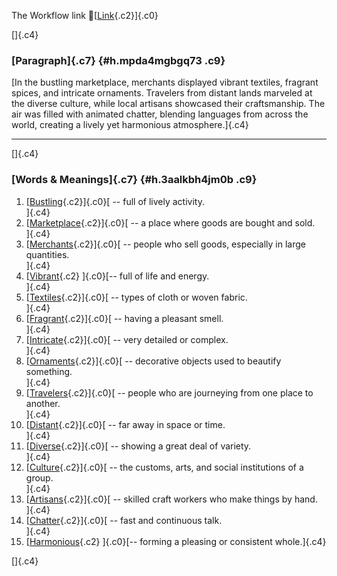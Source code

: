 The Workflow link
👏[[Link](https://www.google.com/url?q=http://www.google.com&sa=D&source=editors&ust=1758262824815834&usg=AOvVaw2xJU9BBfFuzmbEKTQc2ng4){.c2}]{.c0}

[]{.c4}

### [Paragraph]{.c7} {#h.mpda4mgbgq73 .c9}

[In the bustling marketplace, merchants displayed vibrant textiles,
fragrant spices, and intricate ornaments. Travelers from distant lands
marveled at the diverse culture, while local artisans showcased their
craftsmanship. The air was filled with animated chatter, blending
languages from across the world, creating a lively yet harmonious
atmosphere.]{.c4}

------------------------------------------------------------------------

[]{.c4}

### [Words & Meanings]{.c7} {#h.3aalkbh4jm0b .c9}

1.  [[Bustling](https://www.google.com/url?q=http://www.google.com&sa=D&source=editors&ust=1758262824817948&usg=AOvVaw3nO64R5RBTeYXzUnSnX4hR){.c2}]{.c0}[ --
    full of lively activity.\
    ]{.c4}
2.  [[Marketplace](https://www.google.com/url?q=http://www.google.com&sa=D&source=editors&ust=1758262824818535&usg=AOvVaw3KQhF6jf181eTqn7lgKx1N){.c2}]{.c0}[ --
    a place where goods are bought and sold.\
    ]{.c4}
3.  [[Merchants](https://www.google.com/url?q=http://www.google.com&sa=D&source=editors&ust=1758262824819041&usg=AOvVaw1BEAiS9qbC1mjRmzukYXKZ){.c2}]{.c0}[ --
    people who sell goods, especially in large quantities.\
    ]{.c4}
4.  [[Vibrant](https://www.google.com/url?q=http://www.google.com&sa=D&source=editors&ust=1758262824819573&usg=AOvVaw0K8FyXd4UiFxCMwkzg9CGf){.c2}
    ]{.c0}[-- full of life and energy.\
    ]{.c4}
5.  [[Textiles](https://www.google.com/url?q=http://www.google.com&sa=D&source=editors&ust=1758262824819900&usg=AOvVaw2FLOxYJDCz4L9XPNa8smu4){.c2}]{.c0}[ --
    types of cloth or woven fabric.\
    ]{.c4}
6.  [[Fragrant](https://www.google.com/url?q=http://www.google.com&sa=D&source=editors&ust=1758262824820224&usg=AOvVaw1xj3rTsd8L_5FArXkgf5_U){.c2}]{.c0}[ --
    having a pleasant smell.\
    ]{.c4}
7.  [[Intricate](https://www.google.com/url?q=http://www.google.com&sa=D&source=editors&ust=1758262824820532&usg=AOvVaw3Py6IzbYtNTcq8vg66pgyy){.c2}]{.c0}[ --
    very detailed or complex.\
    ]{.c4}
8.  [[Ornaments](https://www.google.com/url?q=http://www.google.com&sa=D&source=editors&ust=1758262824820833&usg=AOvVaw2mTReBcRdMGL7uRV0dMwRM){.c2}]{.c0}[ --
    decorative objects used to beautify something.\
    ]{.c4}
9.  [[Travelers](https://www.google.com/url?q=http://www.google.com&sa=D&source=editors&ust=1758262824821197&usg=AOvVaw1Ot2KjayASf1IhT3R9645x){.c2}]{.c0}[ --
    people who are journeying from one place to another.\
    ]{.c4}
10. [[Distant](https://www.google.com/url?q=http://www.google.com&sa=D&source=editors&ust=1758262824821580&usg=AOvVaw1T1Zkl4xh3v0ZQAVELPTc0){.c2}]{.c0}[ --
    far away in space or time.\
    ]{.c4}
11. [[Diverse](https://www.google.com/url?q=http://www.google.com&sa=D&source=editors&ust=1758262824821933&usg=AOvVaw1F9KHEyqT7_Fek9A5onv3K){.c2}]{.c0}[ --
    showing a great deal of variety.\
    ]{.c4}
12. [[Culture](https://www.google.com/url?q=http://www.google.com&sa=D&source=editors&ust=1758262824822313&usg=AOvVaw059fvPxn1fbBVIyWX92Gph){.c2}]{.c0}[ --
    the customs, arts, and social institutions of a group.\
    ]{.c4}
13. [[Artisans](https://www.google.com/url?q=http://www.google.com&sa=D&source=editors&ust=1758262824822740&usg=AOvVaw0O__hzv8qmsVw8QvhwJNyu){.c2}]{.c0}[ --
    skilled craft workers who make things by hand.\
    ]{.c4}
14. [[Chatter](https://www.google.com/url?q=http://www.google.com&sa=D&source=editors&ust=1758262824823173&usg=AOvVaw1S1QcUqRPCrM8TvP_dy9tJ){.c2}]{.c0}[ --
    fast and continuous talk.\
    ]{.c4}
15. [[Harmonious](https://www.google.com/url?q=http://www.google.com&sa=D&source=editors&ust=1758262824823520&usg=AOvVaw2ekx3rlxnr4b_CkMOxPo9A){.c2}
    ]{.c0}[-- forming a pleasing or consistent whole.]{.c4}

[]{.c4}
